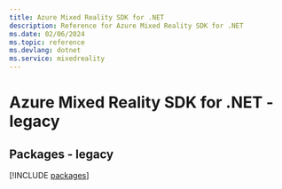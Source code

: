 ```yaml
---
title: Azure Mixed Reality SDK for .NET
description: Reference for Azure Mixed Reality SDK for .NET
ms.date: 02/06/2024
ms.topic: reference
ms.devlang: dotnet
ms.service: mixedreality
---
```

# Azure Mixed Reality SDK for .NET - legacy
## Packages - legacy
[!INCLUDE [packages](mixed-reality-index.md)]